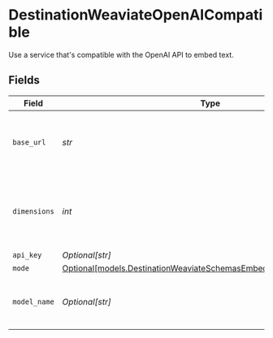 # DestinationWeaviateOpenAICompatible

Use a service that's compatible with the OpenAI API to embed text.


## Fields

| Field                                                                                                                                | Type                                                                                                                                 | Required                                                                                                                             | Description                                                                                                                          | Example                                                                                                                              |
| ------------------------------------------------------------------------------------------------------------------------------------ | ------------------------------------------------------------------------------------------------------------------------------------ | ------------------------------------------------------------------------------------------------------------------------------------ | ------------------------------------------------------------------------------------------------------------------------------------ | ------------------------------------------------------------------------------------------------------------------------------------ |
| `base_url`                                                                                                                           | *str*                                                                                                                                | :heavy_check_mark:                                                                                                                   | The base URL for your OpenAI-compatible service                                                                                      | https://your-service-name.com                                                                                                        |
| `dimensions`                                                                                                                         | *int*                                                                                                                                | :heavy_check_mark:                                                                                                                   | The number of dimensions the embedding model is generating                                                                           | 1536                                                                                                                                 |
| `api_key`                                                                                                                            | *Optional[str]*                                                                                                                      | :heavy_minus_sign:                                                                                                                   | N/A                                                                                                                                  |                                                                                                                                      |
| `mode`                                                                                                                               | [Optional[models.DestinationWeaviateSchemasEmbeddingEmbedding7Mode]](../models/destinationweaviateschemasembeddingembedding7mode.md) | :heavy_minus_sign:                                                                                                                   | N/A                                                                                                                                  |                                                                                                                                      |
| `model_name`                                                                                                                         | *Optional[str]*                                                                                                                      | :heavy_minus_sign:                                                                                                                   | The name of the model to use for embedding                                                                                           | text-embedding-ada-002                                                                                                               |